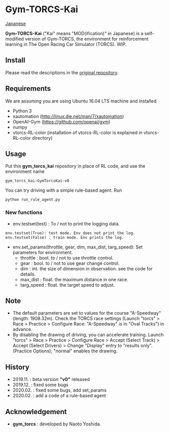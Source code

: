 # Gym-TORCS-Kai

[Japanese](README_ja.md)

**Gym-TORCS-Kai** ("Kai" means "MOD(ification)" in Japanese) is a self-modified version of Gym-TORCS, the environment for reinforcement learning in The Open Racing Car Simulator (TORCS).
WIP.


## Install
Please read the descriptions in the [original repository](https://github.com/ugo-nama-kun/gym_torcs).

## Requirements
We are assuming you are using Ubuntu 16.04 LTS machine and installed
* Python 3
* xautomation (http://linux.die.net/man/7/xautomation)
* OpenAI-Gym (https://github.com/openai/gym)
* numpy
* vtorcs-RL-color (installation of vtorcs-RL-color is explained in vtorcs-RL-color directory)

## Usage
Put this **gym_torcs_kai** repository in place of RL code, and use the environment name

```
gym_torcs_kai:GymTorcsKai-v0
```

You can try driving with a simple rule-based agent. Run

```
python run_rule_agent.py
```

### New functions

- env.testset(test) : To / not to print the logging data.

```
env.testset(True): test mode. Env does not print the log.
env.testset(False) : train mode. Env prints the log. 
```

- env.set_params(throttle, gear, dim, max_dist, targ_speed): Set parameters for environment.
  - throttle : bool. to / not to use throttle control.
  - gear : bool. to / not to use gear change control.
  - dim : int. the size of dimension in observation. see the code for details.
  - max_dist : float. the maximum distance in one race.
  - targ_speed : float. the target speed to adjust.

## Note

- The default parameters are set to values for the course "A-Speedway" (length: 1908.32m). Check the TORCS race settings (Launch "torcs" > Race > Practice > Configure Race: "A-Speedway" is in "Oval Tracks") in advance.
- By disabling the drawing of driving, you can accelerate training. Launch "torcs" > Race > Practice > Configure Race > Accept (Select Track) > Accept (Select Drivers) > Change "Display" entry to "results only". (Practice Options); "normal" enables the drawing.

## History
- 2019.11. : beta version **"v0"** released
- 2019.12. : fixed some bugs
- 2020.02. : fixed some bugs, add set_params
- 2020.02. : add a code of a rule-based agent

## Acknowledgement
- **gym_torcs** : developed by Naoto Yoshida.

